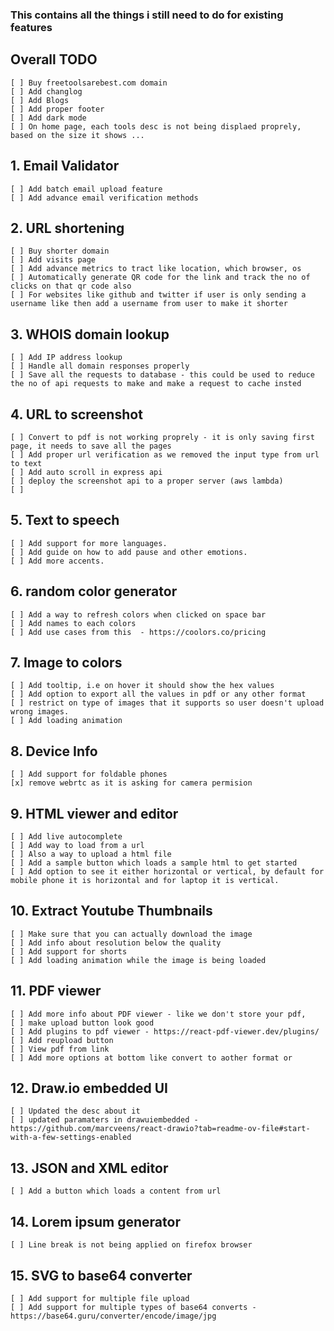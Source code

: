 ### This contains all the things i still need to do for existing features

## Overall TODO
    [ ] Buy freetoolsarebest.com domain
    [ ] Add changlog 
    [ ] Add Blogs 
    [ ] Add proper footer
    [ ] Add dark mode
    [ ] On home page, each tools desc is not being displaed proprely, based on the size it shows ...

## 1. Email Validator
    [ ] Add batch email upload feature
    [ ] Add advance email verification methods 

## 2. URL shortening
    [ ] Buy shorter domain 
    [ ] Add visits page
    [ ] Add advance metrics to tract like location, which browser, os
    [ ] Automatically generate QR code for the link and track the no of clicks on that qr code also
    [ ] For websites like github and twitter if user is only sending a username like then add a username from user to make it shorter

## 3. WHOIS domain lookup
    [ ] Add IP address lookup
    [ ] Handle all domain responses properly
    [ ] Save all the requests to database - this could be used to reduce the no of api requests to make and make a request to cache insted

## 4. URL to screenshot
    [ ] Convert to pdf is not working proprely - it is only saving first page, it needs to save all the pages 
    [ ] Add proper url verification as we removed the input type from url to text
    [ ] Add auto scroll in express api
    [ ] deploy the screenshot api to a proper server (aws lambda)
    [ ] 

## 5. Text to speech
    [ ] Add support for more languages.
    [ ] Add guide on how to add pause and other emotions.
    [ ] Add more accents. 

## 6. random color generator
    [ ] Add a way to refresh colors when clicked on space bar
    [ ] Add names to each colors
    [ ] Add use cases from this  - https://coolors.co/pricing

## 7. Image to colors
    [ ] Add tooltip, i.e on hover it should show the hex values
    [ ] Add option to export all the values in pdf or any other format
    [ ] restrict on type of images that it supports so user doesn't upload wrong images.
    [ ] Add loading animation

## 8. Device Info
    [ ] Add support for foldable phones
    [x] remove webrtc as it is asking for camera permision

## 9. HTML viewer and editor
    [ ] Add live autocomplete
    [ ] Add way to load from a url
    [ ] Also a way to upload a html file
    [ ] Add a sample button which loads a sample html to get started
    [ ] Add option to see it either horizontal or vertical, by default for mobile phone it is horizontal and for laptop it is vertical.

## 10. Extract Youtube Thumbnails
    [ ] Make sure that you can actually download the image
    [ ] Add info about resolution below the quality
    [ ] Add support for shorts
    [ ] Add loading animation while the image is being loaded

## 11. PDF viewer
    [ ] Add more info about PDF viewer - like we don't store your pdf, 
    [ ] make upload button look good
    [ ] Add plugins to pdf viewer - https://react-pdf-viewer.dev/plugins/
    [ ] Add reupload button
    [ ] View pdf from link 
    [ ] Add more options at bottom like convert to aother format or 

## 12. Draw.io embedded UI
    [ ] Updated the desc about it
    [ ] updated paramaters in drawuiembedded - https://github.com/marcveens/react-drawio?tab=readme-ov-file#start-with-a-few-settings-enabled

## 13. JSON and XML editor
    [ ] Add a button which loads a content from url

## 14. Lorem ipsum generator
    [ ] Line break is not being applied on firefox browser

## 15. SVG to base64 converter
    [ ] Add support for multiple file upload
    [ ] Add support for multiple types of base64 converts - https://base64.guru/converter/encode/image/jpg